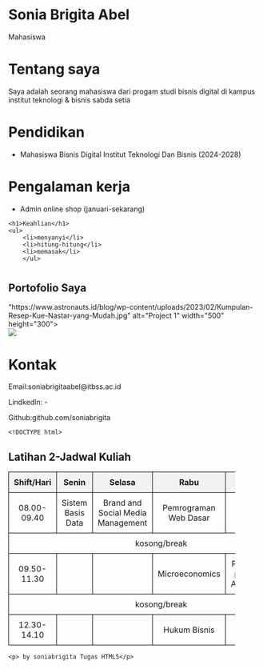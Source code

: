 <!DOCTYPE html>
<html lang="id">
<head>
    <meta charset="UTF-8">
    <meta name="viewport" content="width=device-width, initial-scale=1.0">
    <title>Latihan</title>
</head>
<body>
    <h1>Sonia Brigita Abel </h1>
<P>Mahasiswa </P>

</head>
<body>
      <h1>Tentang saya</h1>
      <p>Saya adalah seorang mahasiswa dari progam studi bisnis digital di kampus institut teknologi & bisnis sabda setia</p>
<head>
<body>
    <h1>Pendidikan</h1>
    <ul>
        <li>Mahasiswa Bisnis Digital Institut Teknologi Dan Bisnis (2024-2028)</li>
        </ul>


</body>
</head>
<h1>Pengalaman kerja</h1>
<ul>
    <li>Admin online shop (januari-sekarang)</li>
    </ul>

    <h1>Keahlian</h1>
    <ul>
        <li>menyanyi</li>
        <li>hitung-hitung</li>
        <li>memasak</li>
        </ul>

<h1></h1>
   <section id="portofolio">
        <h2>Portofolio Saya</h2>"https://www.astronauts.id/blog/wp-content/uploads/2023/02/Kumpulan-Resep-Kue-Nastar-yang-Mudah.jpg" alt="Project 1" width="500" height="300">
    </section>
        <img src=
<head>
<body>
    <h1>Kontak</h1>
    <p>Email:soniabrigitaabel@itbss.ac.id</p>
    <p>Lindkedln: - </p>
    <p>Github:github.com/soniabrigita</p>
    

    <!DOCTYPE html>
<html lang="id">
<head>
    <meta charset="UTF-8">
    <meta name="viewport" content="width=device-width, initial-scale=1.0">
    <title>Jadwal Kuliah</title>
    <style>
        table {
            width: 90%;
            border-collapse: collapse;
        }
        th, td {
            border: 1px solid black;
            padding: 10px;
            text-align: center;
        }
        th {
            background-color: #f2f2f2;
        }
    </style>
</head>
<body>
    <h2> Latihan 2-Jadwal Kuliah</h2>
    <table>
        <tr>
            <th>Shift/Hari</th>
            <th>Senin</th>
            <th>Selasa</th>
            <th>Rabu</th>
            <th>Kamis</th>
            <th>Jumat</th>
        </tr>
        <tr>
            <td>08.00-09.40</td>
            <td>Sistem Basis Data</td>
            <td>Brand and Social Media Management</td>
            <td>Pemrograman Web Dasar</td>
            <td></td>
            <td>Statistika Bisnis</td>
        </tr>
        <tr>
            <td colspan="6">kosong/break</td>
        </tr>
        <tr>
            <td>09.50-11.30</td>
            <td></td>
            <td></td>
            <td>Microeconomics</td>
            <td>Prinsip-prinsip Akuntasi</td>
            <td></td>
        </tr>
        <tr>
            <td colspan="6">kosong/break</td>
        </tr>
        <tr>
            <td>12.30-14.10</td>
            <td></td>
            <td></td>
            <td>Hukum Bisnis</td>
            <td></td>
            <td></td>
        </tr>
    </table>
</body>
</html>




    <p> by soniabrigita Tugas HTML5</p>
  </footer>

</body>
</html>
    
